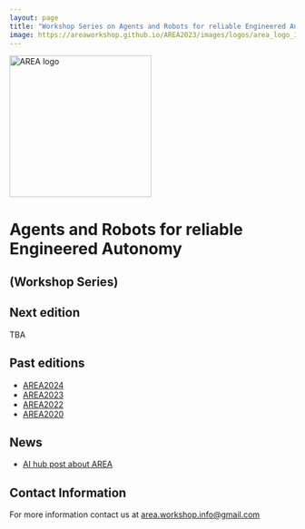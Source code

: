 ```yaml
---
layout: page
title: "Workshop Series on Agents and Robots for reliable Engineered Autonomy"
image: https://areaworkshop.github.io/AREA2023/images/logos/area_logo_1.png
---
```



<img src="https://areaworkshop.github.io/AREA2023/images/logos/area_logo_1.png" style="width:250px" class="center" alt="AREA logo"/>


# Agents and Robots for reliable Engineered Autonomy
## (Workshop Series) 



## Next edition

TBA

## Past editions

<ul>
<li><a href="https://areaworkshop.github.io/AREA2024/">AREA2024</a></li>  
<li><a href="https://areaworkshop.github.io/AREA2023/">AREA2023</a></li>  
<li><a href="https://areaworkshop.github.io/AREA2022/">AREA2022</a></li>
<li><a href="https://area2020.github.io/">AREA2020</a></li>
</ul>

## News
<ul>
<li><a href="https://aihub.org/2022/10/04/what-happens-when-we-mix-multi-agent-systems-robotics-software-engineering-and-verification-and-validation/" target="_blank">AI hub post about AREA</a></li>
</ul>


## Contact Information

For more information contact us at <a href="mailto:area.workshop.info@gmail.com">area.workshop.info@gmail.com</a>

<br />&nbsp;


